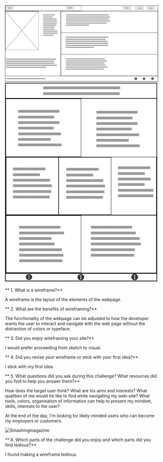 ![My Site Index Wireframe](/phase-0/week-2/imgs/wireframe-index.png)
![My Blog Wireframe](/phase-0/week-2/imgs/wireframe-blog-index.png)

** 1. What is a wireframe?**

 A wireframe is the layout of the elements of the webpage.

** 2. What are the benefits of wireframing?**

The functionality of the webpage can be adjusted to how the developer wants the user to interact and navigate with the web page without the distraction of colors or typeface.

** 3. Did you enjoy wireframing your site?**

I would prefer proceeding from sketch to visual. 

** 4. Did you revise your wireframe or stick with your first idea?**

I stick with my first idea.

** 5. What questions did you ask during this challenge? What resources did you find to help you answer them?**

How does the target user think? What are his aims and interests? What qualities of me would he like to find while navigating my web-site? What tools, colors, organisation of information can help to present my mindset, skills, interests to the user?

At the end of the day, I'm looking for likely-minded users who can become my employers or customers. 

![Smashingmagazine](https://www.smashingmagazine.com/2015/07/hunt-for-the-webs-lost-soul/)

** 6. Which parts of the challenge did you enjoy and which parts did you find tedious?**

I found making a wireframe tedious.